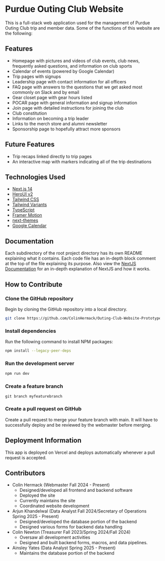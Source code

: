 # Purdue Outing Club Website

This is a full-stack web application used for the management of Purdue Outing Club trip and member data. Some of the functions of this website are the following:

## Features
- Homepage with pictures and videos of club events, club news, frequently asked questions, and information on club sports
- Calendar of events (powered by Google Calendar)
- Trip pages with signups
- Leadership page with contact information for all officers
- FAQ page with answers to the questions that we get asked most commonly on Slack and by email
- Gear closet page with gear hours listed
- POCAR page with general information and signup information
- Join page with detailed instructions for joining the club
- Club constitution
- Information on becoming a trip leader
- Links to the merch store and alumni newsletter
- Sponsorship page to hopefully attract more sponsors

## Future Features
- Trip recaps linked directly to trip pages
- An interactive map with markers indicating all of the trip destinations

## Technologies Used

- [Next.js 14](https://nextjs.org/docs/getting-started)
- [HeroUI v2](https://heroui.org/)
- [Tailwind CSS](https://tailwindcss.com/)
- [Tailwind Variants](https://tailwind-variants.org)
- [TypeScript](https://www.typescriptlang.org/)
- [Framer Motion](https://www.framer.com/motion/)
- [next-themes](https://github.com/pacocoursey/next-themes)
- [Google Calendar](calendar.google.com)

## Documentation
Each subdirectory of the root project directory has its own README explaining what it contains. Each code file has an
in-depth block comment at the top of the file explaining its purpose. Also view the 
[NextJS Documentation](https://nextjs.org/docs/getting-started) for an in-depth explanation of NextJS and how it works.

## How to Contribute

### Clone the GitHub repository

Begin by cloning the GitHub repository into a local directory.

```bash
git clone https://github.com/ColinHermack/Outing-Club-Website-Prototype
```

### Install dependencies

Run the following command to install NPM packages:

```bash
npm install --legacy-peer-deps
```

### Run the development server

```bash
npm run dev
```

### Create a feature branch
```git
git branch myfeaturebranch
```

### Create a pull request on GitHub
Create a pull request to merge your feature branch with main. It will have to successfully deploy and be reviewed
by the webmaster before merging.

## Deployment Information
This app is deployed on Vercel and deploys automatically whenever a pull request is accepted.

## Contributors
* Colin Hermack (Webmaster Fall 2024 - Present)
    * Designed/developed all frontend and backend software
    * Deployed the site
    * Currently maintains the site
    * Coordinated website development
* Arjun Khandelwal (Data Analyst Fall 2024/Secretary of Operations Spring 2025 - Present)
    * Designed/developed the database portion of the backend
    * Designed various forms for backend data handling
* Colin Newton (Treasurer Fall 2023/Spring 2024/Fall 2024)
    * Oversaw all development activities
    * Designed and built backend forms, macros, and data pipelines.
* Ainsley Yates (Data Analyst Spring 2025 - Present)
    * Maintains the database portion of the backend
